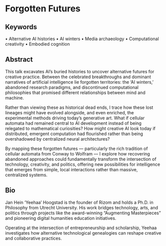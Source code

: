 # Forgotten Futures

## Keywords

• Alternative AI histories
• AI winters
• Media archaeology
• Computational creativity
• Embodied cognition

## Abstract

This talk excavates AI’s buried histories to uncover alternative futures for creative practice. Between the celebrated breakthroughs and dominant narratives of artificial intelligence lie forgotten territories: the ‘AI winters,’ abandoned research paradigms, and discontinued computational philosophies that promised different relationships between mind and machine.

Rather than viewing these as historical dead ends, I trace how these lost lineages might have evolved alongside, and even enriched, the experimental methods driving today’s generative art. What if cellular automata had remained central to AI development instead of being relegated to mathematical curiosities? How might creative AI look today if distributed, emergent computation had flourished rather than being overshadowed by centralized neural architectures?

By mapping these forgotten futures — particularly the rich tradition of cellular automata from Conway to Wolfram — I explore how recovering abandoned approaches could fundamentally transform the intersection of technology, creativity, and politics, offering new possibilities for intelligence that emerges from simple, local interactions rather than massive, centralized systems.

## Bio
 
 Jan Hein ‘Yeehaa’ Hoogstad  is the founder of Rizom and holds a Ph.D. in Philosophy from Utrecht University. His work bridges technology, arts, and politics through projects like the award-winning “Augmenting Masterpieces” and pioneering digital humanities education initiatives.

Operating at the intersection of entrepreneurship and scholarship, Yeehaa investigates how alternative technological genealogies can reshape creative and collaborative practices. 